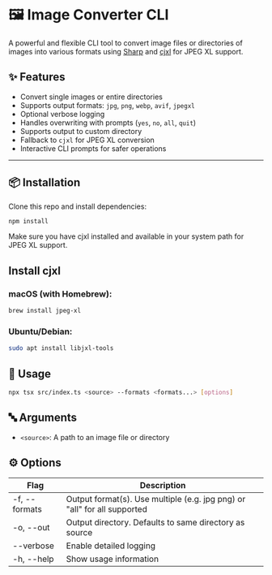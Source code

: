 # 🖼️ Image Converter CLI

A powerful and flexible CLI tool to convert image files or directories of images into various formats using [Sharp](https://github.com/lovell/sharp) and [cjxl](https://github.com/libjxl/libjxl) for JPEG XL support.

## ✨ Features

* Convert single images or entire directories
* Supports output formats: `jpg`, `png`, `webp`, `avif`, `jpegxl`
* Optional verbose logging
* Handles overwriting with prompts (`yes`, `no`, `all`, `quit`)
* Supports output to custom directory
* Fallback to `cjxl` for JPEG XL conversion
* Interactive CLI prompts for safer operations

---

## 📦 Installation

Clone this repo and install dependencies:

```bash
npm install
```

Make sure you have cjxl installed and available in your system path for JPEG XL support.

## Install cjxl

### macOS (with Homebrew):

```bash
brew install jpeg-xl
```

### Ubuntu/Debian:

```bash
sudo apt install libjxl-tools
```

## 🧪 Usage

```bash
npx tsx src/index.ts <source> --formats <formats...> [options]
```

## 🔤 Arguments

* `<source>`: A path to an image file or directory

## ⚙️ Options

| Flag | Description |
| --- | --- |
| -f, --formats | Output format(s). Use multiple (e.g. jpg png) or "all" for all supported |
| -o, --out | Output directory. Defaults to same directory as source |
| --verbose | Enable detailed logging |
| -h, --help | Show usage information |